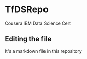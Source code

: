 # TfDSRepo
Cousera IBM Data Science Cert
## Editing the file

It's a markdown file in this repository
